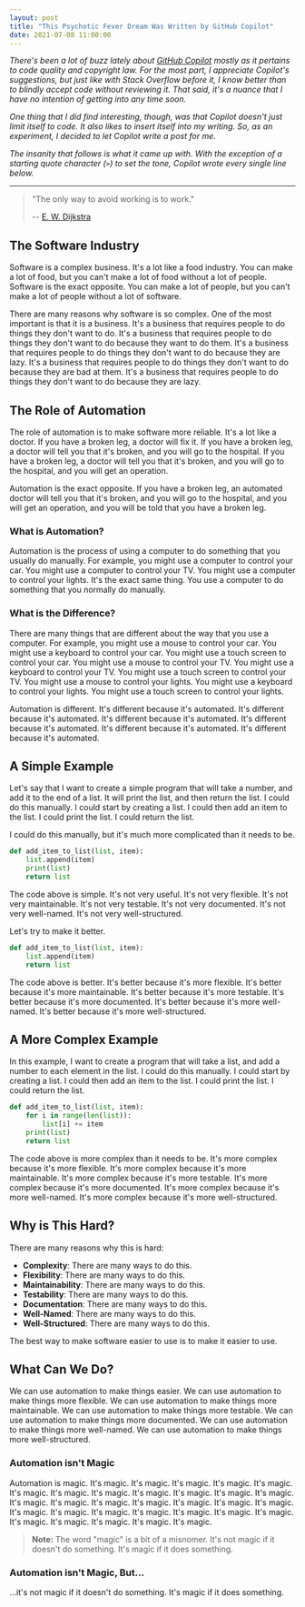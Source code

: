 ```yaml
---
layout: post
title: "This Psychotic Fever Dream Was Written by GitHub Copilot"
date: 2021-07-08 11:00:00
---
```


_There's been a lot of buzz lately about [GitHub Copilot](https://copilot.github.com/) mostly as it pertains to code quality and copyright law. For the most part, I appreciate Copilot's suggestions, but just like with Stack Overflow before it, I know better than to blindly accept code without reviewing it. That said, it's a nuance that I have no intention of getting into any time soon._

_One thing that I did find interesting, though, was that Copilot doesn't just limit itself to code. It also likes to insert itself into my writing. So, as an experiment, I decided to let Copilot write a post for me._

_The insanity that follows is what it came up with. With the exception of a starting quote character (`>`) to set the tone, Copilot wrote every single line below._

---

> "The only way to avoid working is to work."
>
> -- [E. W. Dijkstra](https://en.wikipedia.org/wiki/E._W._Dijkstra)

## The Software Industry

Software is a complex business. It's a lot like a food industry. You can make a lot of food, but you can't make a lot of food without a lot of people. Software is the exact opposite. You can make a lot of people, but you can't make a lot of people without a lot of software.

There are many reasons why software is so complex. One of the most important is that it is a business. It's a business that requires people to do things they don't want to do. It's a business that requires people to do things they don't want to do because they want to do them. It's a business that requires people to do things they don't want to do because they are lazy. It's a business that requires people to do things they don't want to do because they are bad at them. It's a business that requires people to do things they don't want to do because they are lazy.

## The Role of Automation

The role of automation is to make software more reliable. It's a lot like a doctor. If you have a broken leg, a doctor will fix it. If you have a broken leg, a doctor will tell you that it's broken, and you will go to the hospital. If you have a broken leg, a doctor will tell you that it's broken, and you will go to the hospital, and you will get an operation.

Automation is the exact opposite. If you have a broken leg, an automated doctor will tell you that it's broken, and you will go to the hospital, and you will get an operation, and you will be told that you have a broken leg.

### What is Automation?

Automation is the process of using a computer to do something that you usually do manually. For example, you might use a computer to control your car. You might use a computer to control your TV. You might use a computer to control your lights. It's the exact same thing. You use a computer to do something that you normally do manually.

### What is the Difference?

There are many things that are different about the way that you use a computer. For example, you might use a mouse to control your car. You might use a keyboard to control your car. You might use a touch screen to control your car. You might use a mouse to control your TV. You might use a keyboard to control your TV. You might use a touch screen to control your TV. You might use a mouse to control your lights. You might use a keyboard to control your lights. You might use a touch screen to control your lights.

Automation is different. It's different because it's automated. It's different because it's automated. It's different because it's automated. It's different because it's automated. It's different because it's automated. It's different because it's automated.

## A Simple Example

Let's say that I want to create a simple program that will take a number, and add it to the end of a list. It will print the list, and then return the list. I could do this manually. I could start by creating a list. I could then add an item to the list. I could print the list. I could return the list.

I could do this manually, but it's much more complicated than it needs to be.

```python
def add_item_to_list(list, item):
    list.append(item)
    print(list)
    return list
```

The code above is simple. It's not very useful. It's not very flexible. It's not very maintainable. It's not very testable. It's not very documented. It's not very well-named. It's not very well-structured.

Let's try to make it better.

```python
def add_item_to_list(list, item):
    list.append(item)
    return list
```

The code above is better. It's better because it's more flexible. It's better because it's more maintainable. It's better because it's more testable. It's better because it's more documented. It's better because it's more well-named. It's better because it's more well-structured.

## A More Complex Example

In this example, I want to create a program that will take a list, and add a number to each element in the list. I could do this manually. I could start by creating a list. I could then add an item to the list. I could print the list. I could return the list.

```python
def add_item_to_list(list, item):
    for i in range(len(list)):
        list[i] += item
    print(list)
    return list
```

The code above is more complex than it needs to be. It's more complex because it's more flexible. It's more complex because it's more maintainable. It's more complex because it's more testable. It's more complex because it's more documented. It's more complex because it's more well-named. It's more complex because it's more well-structured.

## Why is This Hard?

There are many reasons why this is hard:

- **Complexity**: There are many ways to do this.
- **Flexibility**: There are many ways to do this.
- **Maintainability**: There are many ways to do this.
- **Testability**: There are many ways to do this.
- **Documentation**: There are many ways to do this.
- **Well-Named**: There are many ways to do this.
- **Well-Structured**: There are many ways to do this.

The best way to make software easier to use is to make it easier to use.

## What Can We Do?

We can use automation to make things easier. We can use automation to make things more flexible. We can use automation to make things more maintainable. We can use automation to make things more testable. We can use automation to make things more documented. We can use automation to make things more well-named. We can use automation to make things more well-structured.

### Automation isn't Magic

Automation is magic. It's magic. It's magic. It's magic. It's magic. It's magic. It's magic. It's magic. It's magic. It's magic. It's magic. It's magic. It's magic. It's magic. It's magic. It's magic. It's magic. It's magic. It's magic. It's magic. It's magic. It's magic. It's magic. It's magic. It's magic. It's magic. It's magic. It's magic. It's magic. It's magic. It's magic. It's magic.

> **Note:** The word "magic" is a bit of a misnomer. It's not magic if it doesn't do something. It's magic if it does something.

### Automation isn't Magic, But...

...it's not magic if it doesn't do something. It's magic if it does something.